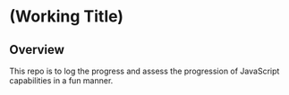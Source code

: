 # (Working Title)

## Overview
This repo is to log the progress and assess the progression of JavaScript capabilities in a fun manner.
